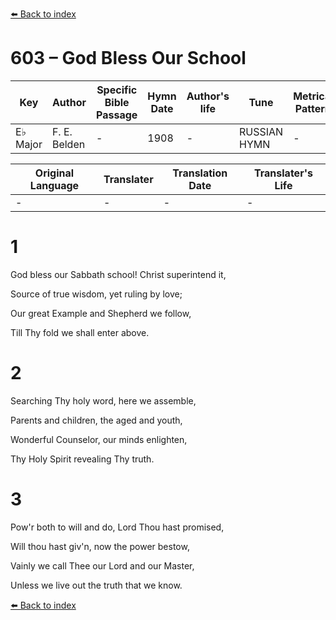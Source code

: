 [⬅️ Back to index](../README.md)

# 603 – God Bless Our School

Key | Author   | Specific Bible Passage     |Hymn Date |Author's life |Tune |Metrical Pattern   |Composer/Source
-- | --------- | ---------------------------|----------|--------------|-----|-------------------|-------------  
E♭ Major |F. E. Belden |- |1908 |- |RUSSIAN HYMN |- |A. Lwoff

Original Language | Translater | Translation Date   | Translater's Life  
----------------- | --------- | --------------------|-------------     
\- |- |- |-




# 1

God bless our Sabbath school!  Christ superintend it,

Source of true wisdom, yet ruling by love;

Our great Example and Shepherd we follow,

Till Thy fold we shall enter above.



# 2

Searching Thy holy word, here we assemble,

Parents and children, the aged and youth,

Wonderful Counselor, our minds enlighten,

Thy Holy Spirit revealing Thy truth.



# 3

Pow'r both to will and do, Lord Thou hast promised,

Will thou hast giv'n, now the power bestow,

Vainly we call Thee our Lord and our Master,

Unless we live out the truth that we know.

[⬅️ Back to index](../README.md)
